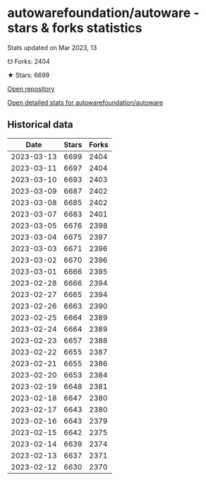# autowarefoundation/autoware - stars & forks statistics

Stats updated on Mar 2023, 13

☋ Forks: 2404

★ Stars: 6699

[Open repository](https://github.com/autowarefoundation/autoware)

[Open detailed stats for autowarefoundation/autoware](https://reviewgithub.com/rep/autowarefoundation/autoware)

## Historical data
| Date | Stars | Forks |
|------|-------|-------|
| 2023-03-13 | 6699 | 2404 | 
| 2023-03-11 | 6697 | 2404 | 
| 2023-03-10 | 6693 | 2403 | 
| 2023-03-09 | 6687 | 2402 | 
| 2023-03-08 | 6685 | 2402 | 
| 2023-03-07 | 6683 | 2401 | 
| 2023-03-05 | 6676 | 2398 | 
| 2023-03-04 | 6675 | 2397 | 
| 2023-03-03 | 6671 | 2396 | 
| 2023-03-02 | 6670 | 2396 | 
| 2023-03-01 | 6666 | 2395 | 
| 2023-02-28 | 6666 | 2394 | 
| 2023-02-27 | 6665 | 2394 | 
| 2023-02-26 | 6663 | 2390 | 
| 2023-02-25 | 6664 | 2389 | 
| 2023-02-24 | 6664 | 2389 | 
| 2023-02-23 | 6657 | 2388 | 
| 2023-02-22 | 6655 | 2387 | 
| 2023-02-21 | 6655 | 2386 | 
| 2023-02-20 | 6653 | 2384 | 
| 2023-02-19 | 6648 | 2381 | 
| 2023-02-18 | 6647 | 2380 | 
| 2023-02-17 | 6643 | 2380 | 
| 2023-02-16 | 6643 | 2379 | 
| 2023-02-15 | 6642 | 2375 | 
| 2023-02-14 | 6639 | 2374 | 
| 2023-02-13 | 6637 | 2371 | 
| 2023-02-12 | 6630 | 2370 | 

